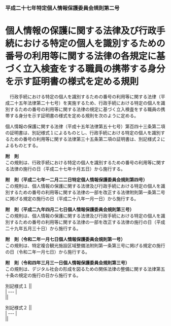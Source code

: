 ### 平成二十七年特定個人情報保護委員会規則第二号  
# 個人情報の保護に関する法律及び行政手続における特定の個人を識別するための番号の利用等に関する法律の各規定に基づく立入検査をする職員の携帯する身分を示す証明書の様式を定める規則  
　行政手続における特定の個人を識別するための番号の利用等に関する法律（平成二十五年法律第二十七号）を実施するため、行政手続における特定の個人を識別するための番号の利用等に関する法律の規定に基づく立入検査をする職員の携帯する身分を示す証明書の様式を定める規則を次のように定める。  
  
個人情報の保護に関する法律（平成十五年法律第五十七号）第百四十三条第二項の証明書は、別記様式１によるものとし、行政手続における特定の個人を識別するための番号の利用等に関する法律第三十五条第二項の証明書は、別記様式２によるものとする。  
  
**附　則**  
この規則は、行政手続における特定の個人を識別するための番号の利用等に関する法律の施行の日（平成二十七年十月五日）から施行する。  
  
**附　則（平成二七年一二月二二日特定個人情報保護委員会規則第四号）**  
この規則は、個人情報の保護に関する法律及び行政手続における特定の個人を識別するための番号の利用等に関する法律の一部を改正する法律附則第一条第二号に掲げる規定の施行の日（平成二十八年一月一日）から施行する。  
  
**附　則（平成二九年四月二七日個人情報保護委員会規則第三号）**  
この規則は、個人情報の保護に関する法律及び行政手続における特定の個人を識別するための番号の利用等に関する法律の一部を改正する法律の施行の日（平成二十九年五月三十日）から施行する。  
  
**附　則（令和二年一月七日個人情報保護委員会規則第一号）**  
この規則は、特定複合観光施設区域整備法附則第一条第三号に掲げる規定の施行の日（令和二年一月七日）から施行する。  
  
**附　則（令和四年三月三一日個人情報保護委員会規則第三号）**  
この規則は、デジタル社会の形成を図るための関係法律の整備に関する法律第五十条の規定の施行の日から施行する。  
  
別記様式１
||  
| --- |  
||  
  
別記様式２
||  
| --- |  
||  
  

